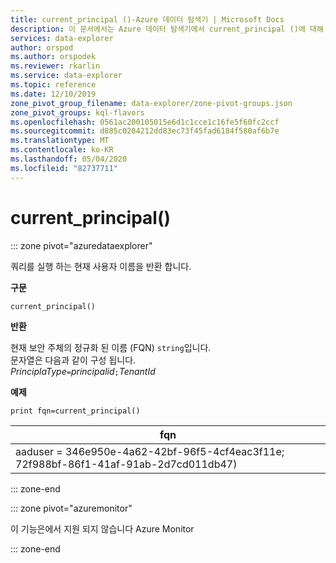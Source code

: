 ```yaml
---
title: current_principal ()-Azure 데이터 탐색기 | Microsoft Docs
description: 이 문서에서는 Azure 데이터 탐색기에서 current_principal ()에 대해 설명 합니다.
services: data-explorer
author: orspod
ms.author: orspodek
ms.reviewer: rkarlin
ms.service: data-explorer
ms.topic: reference
ms.date: 12/10/2019
zone_pivot_group_filename: data-explorer/zone-pivot-groups.json
zone_pivot_groups: kql-flavors
ms.openlocfilehash: 0561ac200105015e6d1c1cce1c16fe5f60fc2ccf
ms.sourcegitcommit: d885c0204212dd83ec73f45fad6184f580af6b7e
ms.translationtype: MT
ms.contentlocale: ko-KR
ms.lasthandoff: 05/04/2020
ms.locfileid: "82737711"
---
```

# <a name="current_principal"></a>current_principal()

::: zone pivot="azuredataexplorer"

쿼리를 실행 하는 현재 사용자 이름을 반환 합니다.

**구문**

`current_principal()`

**반환**

현재 보안 주체의 정규화 된 이름 (FQN) `string`입니다.  
문자열은 다음과 같이 구성 됩니다.  
*PrinciplaType*`=`*principalid*`;`*TenantId*

**예제**

```kusto
print fqn=current_principal()
```

|fqn|
|---|
|aaduser = 346e950e-4a62-42bf-96f5-4cf4eac3f11e; 72f988bf-86f1-41af-91ab-2d7cd011db47)|

::: zone-end

::: zone pivot="azuremonitor"

이 기능은에서 지원 되지 않습니다 Azure Monitor

::: zone-end
